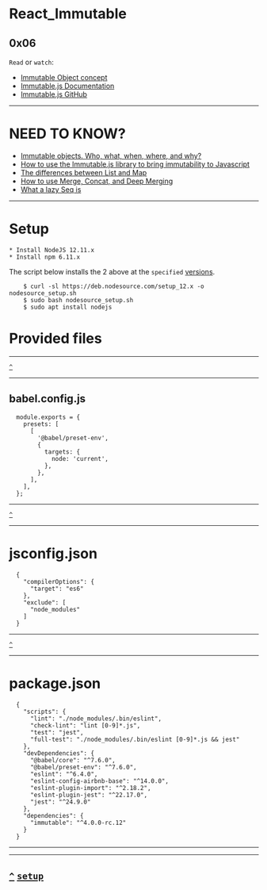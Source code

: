 # React_Immutable
[]() 0x06 []()
---

`Read` or `watch`:

* [Immutable Object concept]()
* [Immutable.js Documentation]()
* [Immutable.js GitHub]()

---

# NEED TO KNOW?
* [Immutable objects. Who, what, when, where, and why?]()
* [How to use the Immutable.js library to bring immutability to Javascript]()
* [The differences between List and Map]()
* [How to use Merge, Concat, and Deep Merging]()
* [What a lazy Seq is]()

---

# Setup
	* Install NodeJS 12.11.x
	* Install npm 6.11.x

The script below installs the 2 above at the `specified` <u>versions</u>.
```
	$ curl -sl https://deb.nodesource.com/setup_12.x -o nodesource_setup.sh
	$ sudo bash nodesource_setup.sh
	$ sudo apt install nodejs
```

# Provided files
---

[`^`](#need-to-know)

---
## babel.config.js
```
  module.exports = {
    presets: [
      [
        '@babel/preset-env',
        {
          targets: {
            node: 'current',
          },
        },
      ],
    ],
  };
```
---

[`^`](#need-to-know)

---
# jsconfig.json
```
  {
    "compilerOptions": {
      "target": "es6"
    },
    "exclude": [
      "node_modules"
    ]
  }

```
---

[`^`](#need-to-know)

---
# package.json
```
  {
    "scripts": {
      "lint": "./node_modules/.bin/eslint",
      "check-lint": "lint [0-9]*.js",
      "test": "jest",
      "full-test": "./node_modules/.bin/eslint [0-9]*.js && jest"
    },
    "devDependencies": {
      "@babel/core": "^7.6.0",
      "@babel/preset-env": "^7.6.0",
      "eslint": "^6.4.0",
      "eslint-config-airbnb-base": "^14.0.0",
      "eslint-plugin-import": "^2.18.2",
      "eslint-plugin-jest": "^22.17.0",
      "jest": "^24.9.0"
    },
    "dependencies": {
      "immutable": "^4.0.0-rc.12"
    }
  }
```
---



---

[`^`](#need-to-know)
[`setup`](#setup)
---
